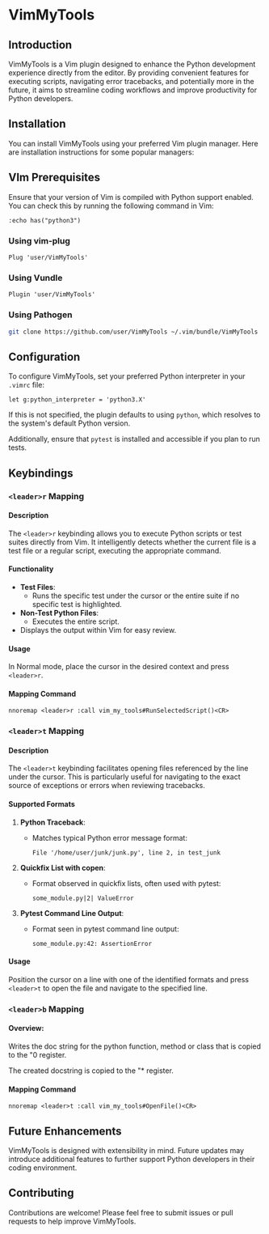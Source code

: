 # VimMyTools

## Introduction
VimMyTools is a Vim plugin designed to enhance the Python development
experience directly from the editor. By providing convenient features for
executing scripts, navigating error tracebacks, and potentially more in the
future, it aims to streamline coding workflows and improve productivity for
Python developers.

## Installation
You can install VimMyTools using your preferred Vim plugin manager. Here are
installation instructions for some popular managers:

## VIm Prerequisites
Ensure that your version of Vim is compiled with Python support enabled. You
can check this by running the following command in Vim:

```vim
:echo has("python3")
```

### Using **vim-plug**
```vim
Plug 'user/VimMyTools'
```

### Using **Vundle**
```vim
Plugin 'user/VimMyTools'
```

### Using **Pathogen**
```sh
git clone https://github.com/user/VimMyTools ~/.vim/bundle/VimMyTools
```

## Configuration
To configure VimMyTools, set your preferred Python interpreter in your `.vimrc`
file:

```vim
let g:python_interpreter = 'python3.X'
```

If this is not specified, the plugin defaults to using `python`, which resolves
to the system's default Python version.

Additionally, ensure that `pytest` is installed and accessible if you plan to
run tests.

## Keybindings

### `<leader>r` Mapping

#### Description
The `<leader>r` keybinding allows you to execute Python scripts or test suites
directly from Vim. It intelligently detects whether the current file is a test
file or a regular script, executing the appropriate command.

#### Functionality
- **Test Files**:
  - Runs the specific test under the cursor or the entire suite if no specific test is highlighted.
- **Non-Test Python Files**:
  - Executes the entire script.
- Displays the output within Vim for easy review.

#### Usage
In Normal mode, place the cursor in the desired context and press `<leader>r`.

#### Mapping Command
```vim
nnoremap <leader>r :call vim_my_tools#RunSelectedScript()<CR>
```

### `<leader>t` Mapping

#### Description
The `<leader>t` keybinding facilitates opening files referenced by the line
under the cursor. This is particularly useful for navigating to the exact
source of exceptions or errors when reviewing tracebacks.

#### Supported Formats
1. **Python Traceback**:
   - Matches typical Python error message format:
     ```
     File '/home/user/junk/junk.py', line 2, in test_junk
     ```

2. **Quickfix List with copen**:
   - Format observed in quickfix lists, often used with pytest:
     ```
     some_module.py|2| ValueError
     ```

3. **Pytest Command Line Output**:
   - Format seen in pytest command line output:
     ```
     some_module.py:42: AssertionError
     ```

#### Usage
Position the cursor on a line with one of the identified formats and press
`<leader>t` to open the file and navigate to the specified line.


### `<leader>b` Mapping

####  Overview:
Writes the doc string for the python function, method or class
that is copied to the "0 register.

The created docstring is copied to the "* register.


#### Mapping Command
```vim
nnoremap <leader>t :call vim_my_tools#OpenFile()<CR>
```

## Future Enhancements
VimMyTools is designed with extensibility in mind. Future updates may introduce
additional features to further support Python developers in their coding
environment.

## Contributing
Contributions are welcome! Please feel free to submit issues or pull requests
to help improve VimMyTools.

